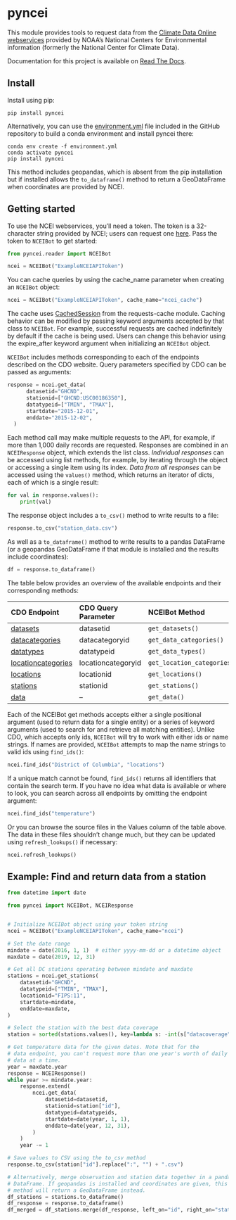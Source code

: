 pyncei
======

This module provides tools to request data from the [Climate Data Online
webservices](http://www.ncdc.noaa.gov/cdo-web/webservices/v2#gettingStarted)
provided by NOAA’s National Centers for Environmental information
(formerly the National Center for Climate Data).

Documentation for this project is available on [Read The
Docs](http://pyncei.readthedocs.org/en/latest/pyncei.html).

Install
-------

Install using pip:

    pip install pyncei

Alternatively, you can use the
[environment.yml](https://github.com/adamancer/pyncei/blob/master/environment.yml)
file included in the GitHub repository to build a conda environment and
install pyncei there:

    conda env create -f environment.yml
    conda activate pyncei
    pip install pyncei

This method includes geopandas, which is absent from the pip
installation but if installed allows the `to_dataframe()` method to
return a GeoDataFrame when coordinates are provided by NCEI.

Getting started
---------------

To use the NCEI webservices, you’ll need a token. The token is a
32-character string provided by NCEI; users can request one
[here](https://www.ncdc.noaa.gov/cdo-web/token). Pass the token to
`NCEIBot` to get started:

``` python
from pyncei.reader import NCEIBot

ncei = NCEIBot("ExampleNCEIAPIToken")
```

You can cache queries by using the cache_name parameter when creating an
`NCEIBot` object:

``` python
ncei = NCEIBot("ExampleNCEIAPIToken", cache_name="ncei_cache")
```

The cache uses
[CachedSession](https://requests-cache.readthedocs.io/en/stable/session.html#requests_cache.session.CachedSession)
from the requests-cache module. Caching behavior can be modified by
passing keyword arguments accepted by that class to `NCEIBot`. For
example, successful requests are cached indefinitely by default if the
cache is being used. Users can change this behavior using the
expire_after keyword argument when initializing an `NCEIBot` object.

`NCEIBot` includes methods corresponding to each of the endpoints
described on the CDO website. Query parameters specified by CDO can be
passed as arguments:

``` python
response = ncei.get_data(
      datasetid="GHCND",
      stationid=["GHCND:USC00186350"],
      datatypeid=["TMIN", "TMAX"],
      startdate="2015-12-01",
      enddate="2015-12-02",
  )
```

Each method call may make multiple requests to the API, for example, if
more than 1,000 daily records are requested. Responses are combined in
an `NCEIResponse` object, which extends the list class. *Individual
responses* can be accessed using list methods, for example, by iterating
through the object or accessing a single item using its index. *Data
from all responses* can be accessed using the `values()` method, which
returns an iterator of dicts, each of which is a single result:

``` python
for val in response.values():
    print(val)
```

The response object includes a `to_csv()` method to write results to a
file:

``` python
response.to_csv("station_data.csv")
```

As well as a `to_dataframe()` method to write results to a pandas
DataFrame (or a geopandas GeoDataFrame if that module is installed and
the results include coordinates):

``` python
df = response.to_dataframe()
```

The table below provides an overview of the available endpoints and
their corresponding methods:

| CDO Endpoint                                                                             | CDO Query Parameter | NCEIBot Method              | Values                                                                                                        |
|:-----------------------------------------------------------------------------------------|:--------------------|:----------------------------|:--------------------------------------------------------------------------------------------------------------|
| [datasets](http://www.ncdc.noaa.gov/cdo-web/webservices/v2#datasets)                     | datasetid           | `get_datasets()`            | [datasets.csv](https://github.com/adamancer/pyncei/tree/master/pyncei/files/datasets.csv)                     |
| [datacategories](http://www.ncdc.noaa.gov/cdo-web/webservices/v2#dataCategories)         | datacategoryid      | `get_data_categories()`     | [datatypes.csv](https://github.com/adamancer/pyncei/tree/master/pyncei/files/datatypes.csv)                   |
| [datatypes](http://www.ncdc.noaa.gov/cdo-web/webservices/v2#dataTypes)                   | datatypeid          | `get_data_types()`          | [datacategories.csv](https://github.com/adamancer/pyncei/tree/master/pyncei/files/datacategories.csv)         |
| [locationcategories](http://www.ncdc.noaa.gov/cdo-web/webservices/v2#locationCategories) | locationcategoryid  | `get_location_categories()` | [locationcategories.csv](https://github.com/adamancer/pyncei/tree/master/pyncei/files/locationcategories.csv) |
| [locations](http://www.ncdc.noaa.gov/cdo-web/webservices/v2#locations)                   | locationid          | `get_locations()`           | [locations.csv](https://github.com/adamancer/pyncei/tree/master/pyncei/files/locations.csv)                   |
| [stations](http://www.ncdc.noaa.gov/cdo-web/webservices/v2#stations)                     | stationid           | `get_stations()`            | –                                                                                                             |
| [data](http://www.ncdc.noaa.gov/cdo-web/webservices/v2#data)                             | –                   | `get_data()`                | –                                                                                                             |

Each of the NCEIBot get methods accepts either a single positional
argument (used to return data for a single entity) or a series of
keyword arguments (used to search for and retrieve all matching
entities). Unlike CDO, which accepts only ids, `NCEIBot` will try to
work with either ids or name strings. If names are provided, `NCEIBot`
attempts to map the name strings to valid ids using `find_ids()`:

``` python
ncei.find_ids("District of Columbia", "locations")
```

If a unique match cannot be found, `find_ids()` returns all identifiers
that contain the search term. If you have no idea what data is available
or where to look, you can search across all endpoints by omitting the
endpoint argument:

``` python
ncei.find_ids("temperature")
```

Or you can browse the source files in the Values column of the table
above. The data in these files shouldn’t change much, but they can be
updated using `refresh_lookups()` if necessary:

``` python
ncei.refresh_lookups()
```

Example: Find and return data from a station
--------------------------------------------

``` python
from datetime import date

from pyncei import NCEIBot, NCEIResponse


# Initialize NCEIBot object using your token string
ncei = NCEIBot("ExampleNCEIAPIToken", cache_name="ncei")

# Set the date range
mindate = date(2016, 1, 1)  # either yyyy-mm-dd or a datetime object
maxdate = date(2019, 12, 31)

# Get all DC stations operating between mindate and maxdate
stations = ncei.get_stations(
    datasetid="GHCND",
    datatypeid=["TMIN", "TMAX"],
    locationid="FIPS:11",
    startdate=mindate,
    enddate=maxdate,
)

# Select the station with the best data coverage
station = sorted(stations.values(), key=lambda s: -int(s["datacoverage"]))[0]

# Get temperature data for the given dates. Note that for the
# data endpoint, you can't request more than one year's worth of daily
# data at a time.
year = maxdate.year
response = NCEIResponse()
while year >= mindate.year:
    response.extend(
        ncei.get_data(
            datasetid=datasetid,
            stationid=station["id"],
            datatypeid=datatypeids,
            startdate=date(year, 1, 1),
            enddate=date(year, 12, 31),
        )
    )
    year -= 1

# Save values to CSV using the to_csv method
response.to_csv(station["id"].replace(":", "") + ".csv")

# Alternatively, merge observation and station data together in a pandas
# DataFrame. If geopandas is installed and coordinates are given, this
# method will return a GeoDataFrame instead.
df_stations = stations.to_dataframe()
df_response = response.to_dataframe()
df_merged = df_stations.merge(df_response, left_on="id", right_on="station")
```

